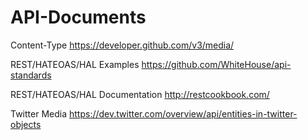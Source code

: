 # API-Documents

Content-Type
https://developer.github.com/v3/media/

REST/HATEOAS/HAL Examples
https://github.com/WhiteHouse/api-standards

REST/HATEOAS/HAL Documentation
http://restcookbook.com/

Twitter Media
https://dev.twitter.com/overview/api/entities-in-twitter-objects
